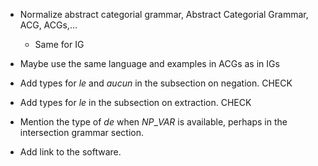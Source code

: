 * Normalize abstract categorial grammar, Abstract Categorial Grammar, ACG, ACGs,...
  * Same for IG

* Maybe use the same language and examples in ACGs as in IGs

* Add types for $le$ and $aucun$ in the subsection on negation. CHECK

* Add types for $le$ in the subsection on extraction. CHECK

* Mention the type of $de$ when $NP\_VAR$ is available, perhaps in the
  intersection grammar section.

* Add link to the software.
